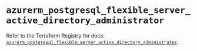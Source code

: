 # `azurerm_postgresql_flexible_server_active_directory_administrator`

Refer to the Terraform Registry for docs: [`azurerm_postgresql_flexible_server_active_directory_administrator`](https://registry.terraform.io/providers/hashicorp/azurerm/4.44.0/docs/resources/postgresql_flexible_server_active_directory_administrator).

